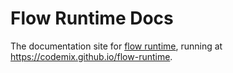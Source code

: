 # Flow Runtime Docs

The documentation site for [flow runtime](https://github.com/codemix/flow-runtime), running at https://codemix.github.io/flow-runtime.